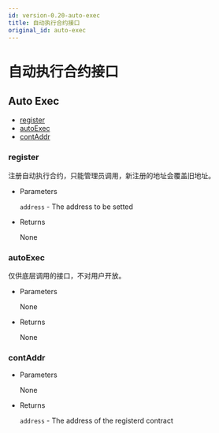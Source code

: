 ```yaml
---
id: version-0.20-auto-exec
title: 自动执行合约接口
original_id: auto-exec
---
```


# 自动执行合约接口

<h2 class="hover-list">Auto Exec</h2>

- [register](#register)
- [autoExec](#autoExec)
- [contAddr](#contAddr)

### register

注册自动执行合约，只能管理员调用，新注册的地址会覆盖旧地址。

- Parameters

  `address` - The address to be setted

- Returns

  None

### autoExec

仅供底层调用的接口，不对用户开放。

- Parameters

  None

- Returns

  None

### contAddr

- Parameters

  None

- Returns

  `address` - The address of the registerd contract
